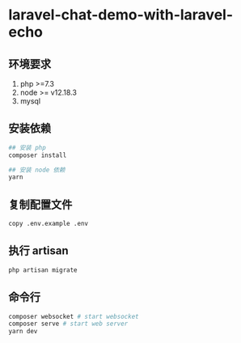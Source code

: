# laravel-chat-demo-with-laravel-echo

## 环境要求

1. php >=7.3
2. node >= v12.18.3 
3. mysql

## 安装依赖

```bash
## 安装 php
composer install

## 安装 node 依赖
yarn
```

## 复制配置文件

```bash
copy .env.example .env
```

## 执行 artisan
```bash
php artisan migrate
```

## 命令行

```bash
composer websocket # start websocket
composer serve # start web server
yarn dev
```

